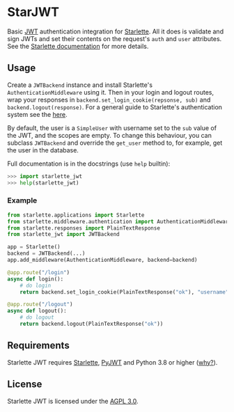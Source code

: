 # StarJWT
Basic [JWT](https://jwt.io/) authentication integration for [Starlette](https://starlette.io/).
All it does is validate and sign JWTs and set their contents on the request's
`auth` and `user` attributes. See the [Starlette documentation](https://www.starlette.io/authentication/)
for more details.

## Usage

Create a `JWTBackend` instance and install Starlette's `AuthenticationMiddleware`
using it. Then in your login and logout routes, wrap your responses in
`backend.set_login_cookie(repsonse, sub)` and `backend.logout(response)`. For
a general guide to Starlette's authentication system see the [here](https://www.starlette.io/authentication/).

By default, the user is a `SimpleUser` with username set to the `sub` value of
the JWT, and the scopes are empty. To change this behaviour, you can subclass
`JWTBackend` and override the `get_user` method to, for example, get the user
in the database.

Full documentation is in the docstrings (use `help` builtin):

```python
>>> import starlette_jwt
>>> help(starlette_jwt)
```

### Example

```python
from starlette.applications import Starlette
from starlette.middleware.authentication import AuthenticationMiddleware
from starlette.responses import PlainTextResponse
from starlette_jwt import JWTBackend

app = Starlette()
backend = JWTBackend(...)
app.add_middleware(AuthenticationMiddleware, backend=backend)

@app.route("/login")
async def login():
    # do login
    return backend.set_login_cookie(PlainTextResponse("ok"), "username")

@app.route("/logout")
async def logout():
    # do logout
    return backend.logout(PlainTextResponse("ok"))

```

## Requirements
Starlette JWT requires [Starlette](https://starlette.io/), [PyJWT](https://pyjwt.readthedocs.io)
and Python 3.8 or higher ([why?](https://because-you-should-always-use-the-latest-version.invalid)). 

## License
Starlette JWT is licensed under the [AGPL 3.0](https://www.gnu.org/licenses/agpl-3.0.en.html).

